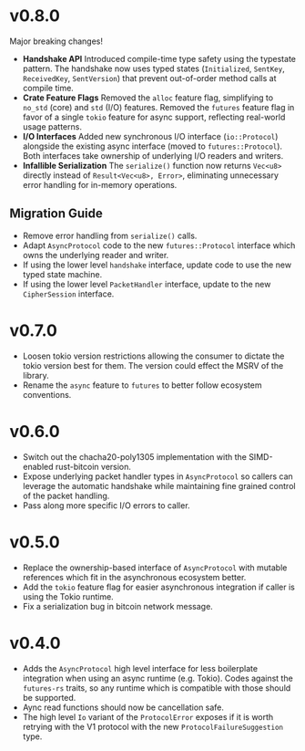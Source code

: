 # v0.8.0

Major breaking changes!

* **Handshake API** Introduced compile-time type safety using the typestate pattern. The handshake now uses typed states (`Initialized`, `SentKey`, `ReceivedKey`, `SentVersion`) that prevent out-of-order method calls at compile time.
* **Crate Feature Flags** Removed the `alloc` feature flag, simplifying to `no_std` (core) and `std` (I/O) features. Removed the `futures` feature flag in favor of a single `tokio` feature for async support, reflecting real-world usage patterns.
* **I/O Interfaces** Added new synchronous I/O interface (`io::Protocol`) alongside the existing async interface (moved to `futures::Protocol`). Both interfaces take ownership of underlying I/O readers and writers.
* **Infallible Serialization** The `serialize()` function now returns `Vec<u8>` directly instead of `Result<Vec<u8>, Error>`, eliminating unnecessary error handling for in-memory operations.

## Migration Guide

* Remove error handling from `serialize()` calls.
* Adapt `AsyncProtocol` code to the new `futures::Protocol` interface which owns the underlying reader and writer.
* If using the lower level `handshake` interface, update code to use the new typed state machine.
* If using the lower level `PacketHandler` interface, update to the new `CipherSession` interface.

# v0.7.0

* Loosen tokio version restrictions allowing the consumer to dictate the tokio version best for them. The version could effect the MSRV of the library.
* Rename the `async` feature to `futures` to better follow ecosystem conventions.

# v0.6.0

* Switch out the chacha20-poly1305 implementation with the SIMD-enabled rust-bitcoin version.
* Expose underlying packet handler types in `AsyncProtocol` so callers can leverage the automatic handshake while maintaining fine grained control of the packet handling.
* Pass along more specific I/O errors to caller.

# v0.5.0

* Replace the ownership-based interface of `AsyncProtocol` with mutable references which fit in the asynchronous ecosystem better.
* Add the `tokio` feature flag for easier asynchronous integration if caller is using the Tokio runtime.
* Fix a serialization bug in bitcoin network message.

# v0.4.0

* Adds the `AsyncProtocol` high level interface for less boilerplate integration when using an async runtime (e.g. Tokio). Codes against the `futures-rs` traits, so any runtime which is compatible with those should be supported.
* Aync read functions should now be cancellation safe.
* The high level `Io` variant of the `ProtocolError` exposes if it is worth retrying with the V1 protocol with the new `ProtocolFailureSuggestion` type.
